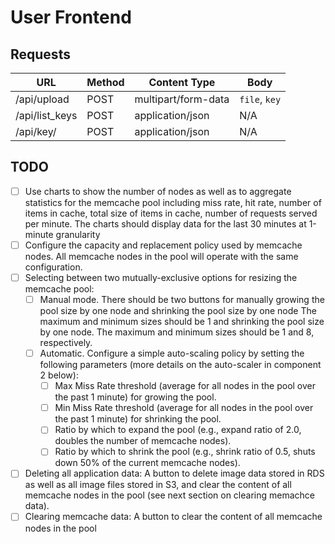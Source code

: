 # User Frontend

## Requests

URL            |  Method | Content Type        | Body      
---------------|---------|---------------------|-------------
/api/upload    | POST    | multipart/form-data | `file`, `key` 
/api/list_keys | POST    | application/json    | N/A
/api/key/<key> | POST    | application/json    | N/A                               

## TODO
- [ ] Use charts to show the number of nodes as well as to aggregate statistics for the memcache pool including miss rate, hit rate, number of items in cache, total size of items in cache, number of requests served per minute. The charts should display data for the last 30 minutes at 1-minute granularity
- [ ] Configure the capacity and replacement policy used by memcache nodes. All memcache nodes in the pool will operate with the same configuration.
- [ ] Selecting between two mutually-exclusive options for resizing the memcache pool:
    - [ ] Manual mode. There should be two buttons for manually growing the pool size by one node and shrinking the pool size by one node The maximum and minimum sizes should be 1 and shrinking the pool size by one node. The maximum and minimum sizes should be 1 and 8, respectively.
    - [ ] Automatic. Configure a simple auto-scaling policy by setting the following parameters (more details on the auto-scaler in component 2 below):
        - [ ] Max Miss Rate threshold (average for all nodes in the pool over the past 1 minute) for growing the pool.
        - [ ] Min Miss Rate threshold (average for all nodes in the pool over the past 1 minute) for shrinking the pool.
        - [ ] Ratio by which to expand the pool (e.g., expand ratio of 2.0, doubles the number of memcache nodes).
        - [ ] Ratio by which to shrink the pool (e.g., shrink ratio of 0.5, shuts down 50% of the current memcache nodes).
- [ ] Deleting all application data: A button to delete image data stored in RDS as well as all image files stored in S3, and clear the content of all memcache nodes in the pool (see next section on clearing memachce data).
- [ ] Clearing memcache data: A button to clear the content of all memcache nodes in the pool